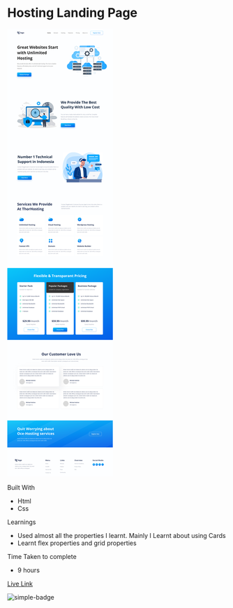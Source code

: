 # Hosting Landing Page

![Image](./Images/11.png)

Built With
- Html
- Css

Learnings
- Used almost all the properties I learnt. Mainly I Learnt about using Cards
- Learnt flex properties and grid properties  

Time Taken to complete
- 9 hours

[Live Link](https://hemanth-hosting-landingpage.netlify.app)

![simple-badge](https://img.shields.io/badge/HTML-CSS-green)